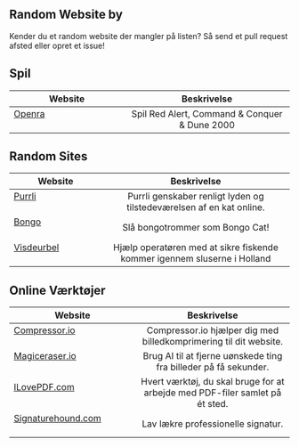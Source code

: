 ## Random Website by
Kender du et random website der mangler på listen? Så send et pull request afsted eller opret et issue!

## Spil

| Website                                                                                                        | Beskrivelse | 
| -------------------------------------------------------------------------------------------------------------- |:----:|
| [Openra](https://www.openra.net/)                                                                              | Spil Red Alert, Command & Conquer & Dune 2000| 


## Random Sites

| Website                                                                                                        | Beskrivelse | 
| -------------------------------------------------------------------------------------------------------------- |:----:|
| [Purrli](https://purrli.com/)                                                                                  | Purrli genskaber renligt lyden og tilstedeværelsen af en kat online. |
| [Bongo](https://bongo.cat/)                                                                                    | Slå bongotrommer som Bongo Cat! |
| [Visdeurbel](https://visdeurbel.nl/)                                                                           | Hjælp operatøren med at sikre fiskende kommer igennem sluserne i Holland | 


## Online Værktøjer

| Website                                                                                                        | Beskrivelse | 
| -------------------------------------------------------------------------------------------------------------- |:----:|
| [Compressor.io](https://compressor.io/)                                                                                  | Compressor.io hjælper dig med billedkomprimering til dit website. |
| [Magiceraser.io](https://www.magiceraser.io/)                                                                                  | Brug AI til at fjerne uønskede ting fra billeder på få sekunder. |
| [ILovePDF.com](https://www.ilovepdf.com/)                                                                                  | Hvert værktøj, du skal bruge for at arbejde med PDF-filer samlet på ét sted. |
| [Signaturehound.com](https://signaturehound.com/)                                                                                  | Lav lækre professionelle signatur. |

